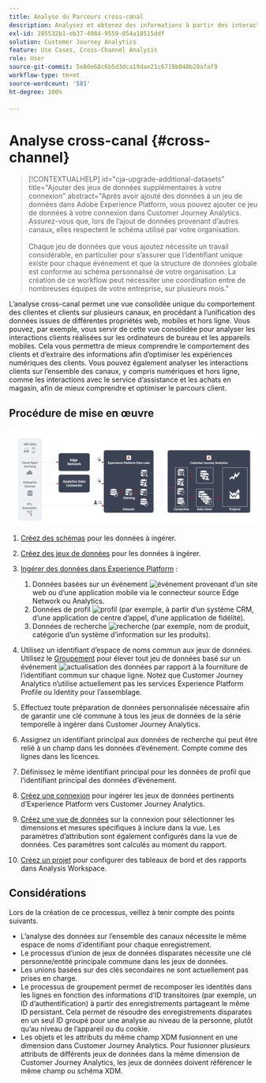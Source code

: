 ```yaml
---
title: Analyse du Parcours cross-canal
description: Analysez et obtenez des informations à partir des interactions des clients sur lʼensemble du parcours client.
exl-id: 285532b1-eb37-4984-9559-054a18515ddf
solution: Customer Journey Analytics
feature: Use Cases, Cross-Channel Analysis
role: User
source-git-commit: 5e80e68c6b5d3dca19dae21c6719b040b28afaf9
workflow-type: tm+mt
source-wordcount: '581'
ht-degree: 100%

---
```


# Analyse cross-canal {#cross-channel}

<!-- markdownlint-disable MD034 -->

>[!CONTEXTUALHELP]
>id="cja-upgrade-additional-datasets"
>title="Ajouter des jeux de données supplémentaires à votre connexion"
>abstract="Après avoir ajouté des données à un jeu de données dans Adobe Experience Platform, vous pouvez ajouter ce jeu de données à votre connexion dans Customer Journey Analytics. Assurez-vous que, lors de l’ajout de données provenant d’autres canaux, elles respectent le schéma utilisé par votre organisation.<br><br>Chaque jeu de données que vous ajoutez nécessite un travail considérable, en particulier pour s’assurer que l’identifiant unique existe pour chaque événement et que la structure de données globale est conforme au schéma personnalisé de votre organisation. La création de ce workflow peut nécessiter une coordination entre de nombreuses équipes de votre entreprise, sur plusieurs mois."

<!-- markdownlint-enable MD034 -->

L’analyse cross-canal permet une vue consolidée unique du comportement des clientes et clients sur plusieurs canaux, en procédant à lʼunification des données issues de différentes propriétés web, mobiles et hors ligne. Vous pouvez, par exemple, vous servir de cette vue consolidée pour analyser les interactions clients réalisées sur les ordinateurs de bureau et les appareils mobiles. Cela vous permettra de mieux comprendre le comportement des clients et dʼextraire des informations afin dʼoptimiser les expériences numériques des clients. Vous pouvez également analyser les interactions clients sur lʼensemble des canaux, y compris numériques et hors ligne, comme les interactions avec le service dʼassistance et les achats en magasin, afin de mieux comprendre et optimiser le parcours client.

## Procédure de mise en œuvre

![Flux des étapes d’implémentation comme décrit dans cette section.](../assets/cca-architecture.png)

1. [Créez des schémas](https://experienceleague.adobe.com/docs/experience-platform/xdm/tutorials/create-schema-ui.html?lang=fr) pour les données à ingérer.
1. [Créez des jeux de données](https://experienceleague.adobe.com/docs/platform-learn/tutorials/data-ingestion/create-datasets-and-ingest-data.html?lang=fr) pour les données à ingérer.
1. [Ingérer des données dans Experience Platform](https://experienceleague.adobe.com/docs/platform-learn/tutorials/data-ingestion/understanding-data-ingestion.html?lang=fr) :
   1. Données basées sur un événement ![événement](https://spectrum.adobe.com/static/icons/workflow_18/Smock_Events_18_N.svg) provenant d’un site web ou d’une application mobile via le connecteur source Edge Network ou Analytics.
   2. Données de profil ![profil](https://spectrum.adobe.com/static/icons/workflow_18/Smock_User_18_N.svg) (par exemple, à partir d’un système CRM, d’une application de centre d’appel, d’une application de fidélité).
   3. Données de recherche ![recherche](https://spectrum.adobe.com/static/icons/workflow_18/Smock_Search_18_N.svg) (par exemple, nom de produit, catégorie d’un système d’information sur les produits).

1. Utilisez un identifiant d’espace de noms commun aux jeux de données. Utilisez le [Groupement](../../stitching/overview.md) pour élever tout jeu de données basé sur un événement ![actualisation des données](https://spectrum.adobe.com/static/icons/workflow_18/Smock_DataRefresh_18_N.svg) par rapport à la fourniture de l’identifiant commun sur chaque ligne. Notez que Customer Journey Analytics nʼutilise actuellement pas les services Experience Platform Profile ou Identity pour lʼassemblage.
1. Effectuez toute préparation de données personnalisée nécessaire afin de garantir une clé commune à tous les jeux de données de la série temporelle à ingérer dans Customer Journey Analytics.
1. Assignez un identifiant principal aux données de recherche qui peut être relié à un champ dans les données dʼévénement. Compte comme des lignes dans les licences.
1. Définissez le même identifiant principal pour les données de profil que l’identifiant principal des données d’événement.
1. [Créez une connexion](../../connections/overview.md) pour ingérer les jeux de données pertinents d’Experience Platform vers Customer Journey Analytics.
1. [Créez une vue de données](/help/data-views/create-dataview.md) sur la connexion pour sélectionner les dimensions et mesures spécifiques à inclure dans la vue. Les paramètres d’attribution sont également configurés dans la vue de données. Ces paramètres sont calculés au moment du rapport.
1. [Créez un projet](/help/analysis-workspace/home.md) pour configurer des tableaux de bord et des rapports dans Analysis Workspace.

## Considérations

Lors de la création de ce processus, veillez à tenir compte des points suivants.

* L’analyse des données sur l’ensemble des canaux nécessite le même espace de noms d’identifiant pour chaque enregistrement.
* Le processus d’union de jeux de données disparates nécessite une clé personne/entité principale commune dans les jeux de données.
* Les unions basées sur des clés secondaires ne sont actuellement pas prises en charge.
* Le processus de groupement permet de recomposer les identités dans les lignes en fonction des informations d’ID transitoires (par exemple, un ID d’authentification) à partir des enregistrements partageant le même ID persistant. Cela permet de résoudre des enregistrements disparates en un seul ID groupé pour une analyse au niveau de la personne, plutôt qu’au niveau de l’appareil ou du cookie.
* Les objets et les attributs du même champ XDM fusionnent en une dimension dans Customer Journey Analytics. Pour fusionner plusieurs attributs de différents jeux de données dans la même dimension de Customer Journey Analytics, les jeux de données doivent référencer le même champ ou schéma XDM.

